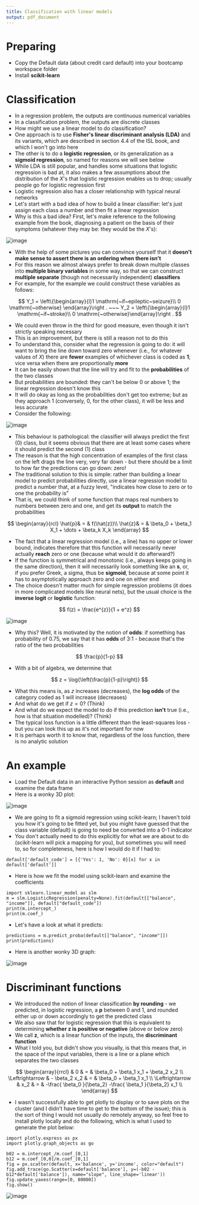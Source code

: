 ```yaml
---
title: Classification with linear models
output: pdf_document
---
```


# Preparing

- Copy the Default data (about credit card default) into your bootcamp workspace folder
- Install **scikit-learn**


# Classification

- In a regression problem, the outputs are continuous numerical variables
- In a classification problem, the outputs are discrete classes
- How might we use a linear model to do classification?
- One approach is to use **Fisher's linear discriminant analysis (LDA)** and its variants, which are described in section 4.4 of the ISL book, and which I won't go into here
- The other is to do a **logistic regression**, or its generalization as a **sigmoid regression**, so named for reasons we will see below
- While LDA is still popular, and handles some situations that logistic regression is bad at, it also makes a few assumptions about the distribution of the $X$'s that logistic regression enables us to drop; usually people go for logistic regression first
- Logistic regression also has a closer relationship with typical neural networks
- Let's start with a bad idea of how to build a linear classifier: let's just assign each class a number and then fit a linear regression
- Why is this a bad idea? First, let's make reference to the following example from the book, diagnosing a patient on the basis of their symptoms (whatever they may be: they would be the $X$'s):

![image](images/ISL%20Stupid%20Indicators.png)

- With the help of some pictures you can convince yourself that it **doesn't make sense to assert there is an ordering when there isn't**
- For this reason we almost always prefer to break down multiple classes into **multiple binary variables** in some way, so that we can construct **multiple separate** (though not necessarily independent) **classifiers**
- For example, for the example we could construct these variables as follows:

$$
Y_1 = \left\{\begin{array}{l}1 \mathrm{~if~epileptic~seizure}\\
                             0 \mathrm{~otherwise}          \end{array}\right . ~~~
Y_2 = \left\{\begin{array}{l}1 \mathrm{~if~stroke}\\
                             0 \mathrm{~otherwise}\end{array}\right .
$$
- We could even throw in the third for good measure, even though it isn't strictly speaking necessary
- This is an improvement, but there is still a reason not to do this
- To understand this, consider what the regression is going to do: it will want to bring the line down toward zero whenever (i.e., for whatever values of $X$) there are **fewer** examples of whichever class is coded as **1**; vice versa when there are proportionally **more**
- It can be easily shown that the line will try and fit to the **probabilities** of the two classes
- But probabilities are bounded: they can't be below 0 or above 1; the linear regression doesn't know this
- It will do okay as long as the probabilities don't get too extreme; but as they approach 1 (conversely, 0, for the other class), it will be less and less accurate
- Consider the following:


![image](images/ISL%20Indicator%20Regression.png)

- This behaviour is pathological: the classifier will always predict the first (0) class, but it seems obvious that there are at least some cases where it should predict the second (1) class
- The reason is that the high concentration of examples of the first class on the left drags the line very, very far down - but there should be a limit to how far the predictions can go down: zero!
- The traditional solution to this is simple: rather than building a linear model to predict probabilities directly, use a linear regression model to predict a number that, at a fuzzy level, "indicates how close to zero or to one the probability is"
- That is, we could think of some function that maps real numbers to numbers between zero and one, and get its **output** to match the probabilities


$$
\begin{array}{rcl}
\hat{p}& = & f(\hat{z})\\
\hat{z}& = & \beta_0 + \beta_1 X_1 + \dots + \beta_k X_k
\end{array}
$$

- The fact that a linear regression model (i.e., a line) has no upper or lower bound, indicates therefore that this function will necessarily never actually **reach** zero or one (because what would it do afterward?)
- If the function is symmetrical and monotonic (i.e., always keeps going in the same direction), then it will necessarily look something like an **s**, or, if you prefer Greek, a sigma, thus be **sigmoid**, because at some point it has to asymptotically approach zero and one on either end
- The choice doesn't matter much for simple regression problems (it does in more complicated models like neural nets), but the usual choice is the **inverse logit** or **logistic** function:

$$
f(z) = \frac{e^{z}}{1 + e^z}
$$



![image](images/ISL%20Sigmoid%20Fit.png)

- Why this? Well, it is motivated by the notion of **odds**: if something has probability of 0.75, we say that it has **odds** of 3:1 - because that's the ratio of the two probabilities

$$
\frac{p}{1-p}
$$

- With a bit of algebra, we determine that


$$
z = \log{\left(\frac{p}{1-p}\right)}
$$  

- What this means is, as $z$ increases (decreases), the **log odds** of the category coded as 1 will increase (decreases)
- And what do we get if $z=0$? (Think)
- And what do we expect the model to do if this prediction **isn't** true (i.e., how is that situation modelled)? (Think)
- The typical loss function is a little different than the least-squares loss - but you can look this up as  it's not important for now
- It is perhaps worth it to know that, regardless of the loss function, there is no analytic solution

# An example

- Load the Default data in an interactive Python session as **default** and examine the data frame
- Here is a wonky 3D plot:


![image](images/Default%20data%203D%20plot.png)

- We are going to fit a sigmoid regression using scikit-learn; I haven't told you how it's going to be fitted yet, but you might have guessed that the class variable (default) is going to need be converted into a 0-1 indicator
- You don't actually need to do this explicitly for what we are about to do (scikit-learn will pick a mapping for you), but sometimes you will need to, so for completeness, here is how I would do it if I had to:
```
default['default_code'] = [{'Yes': 1, 'No': 0}[x] for x in default['default']]
```
- Here is how we fit the model using scikit-learn and examine the coefficients
```
import sklearn.linear_model as slm
m = slm.LogisticRegression(penalty=None).fit(default[["balance", "income"]], default["default_code"])
print(m.intercept_)
print(m.coef_)
```
- Let's have a look at what it predicts:
```
predictions = m.predict_proba(default[["balance", "income"]])
print(predictions)
```
- Here is another wonky 3D graph:

![image](images/Default%20Sigmoid%20predictions.png)

# Discriminant functions

- We introduced the notion of linear classification **by rounding** - we predicted, in logistic regression, a **p** between 0 and 1, and rounded either up or down accordingly to get the predicted class
- We also saw that for logistic regression that this is equivalent to determining **whether z is positive or negative** (above or below zero)
- We call **z**, which is a linear function of the inputs, the **discriminant function**
- What I told you, but didn't show you visually, is that this means that, in the space of the input variables, there is a line or a plane which separates the two classes

$$
\begin{array}{rrcl}
& 0 & = & \beta_0 + \beta_1 x_1 + \beta_2 x_2 \\
\Leftrightarrow & - \beta_2 x_2 & = &   \beta_0 + \beta_1 x_1  \\
\Leftrightarrow & x_2 & = & -\frac{ \beta_0  }{\beta_2} -\frac{ \beta_1  }{\beta_2} x_1 \\
\end{array}
$$

- I wasn't successfully able to get plotly to display or to save  plots on the cluster (and I didn't have time to get to the bottom of the issue); this is the sort of thing I would not usually do remotely anyway, so feel free to install plotly locally and do the following, which is what I used to generate the plot below:

```
import plotly.express as px
import plotly.graph_objects as go

b02 = m.intercept_/m.coef_[0,1]
b12 = m.coef_[0,0]/m.coef_[0,1]      
fig = px.scatter(default, x='balance', y='income', color="default")
fig.add_trace(go.Scatter(x=default['balance'], y=(-b02 - b12*default['balance']), name="slope", line_shape='linear'))
fig.update_yaxes(range=[0, 80000])
fig.show()
```


![image](images/Default%20data%20discrimination.png)